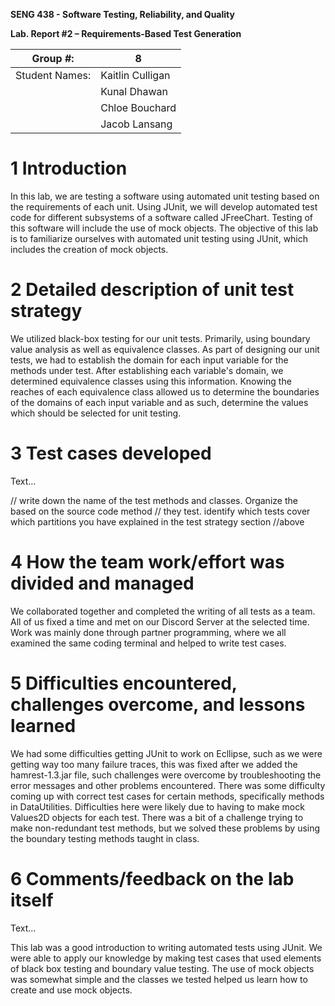**SENG 438 - Software Testing, Reliability, and Quality**

**Lab. Report \#2 – Requirements-Based Test Generation**

| Group \#:      |  8   |
| -------------- | --- |
| Student Names: |  Kaitlin Culligan   |
|                |  Kunal Dhawan   |
|                |  Chloe Bouchard   |
|                |  Jacob Lansang   |

# 1 Introduction

In this lab, we are testing a software using automated unit testing based on the requirements of each unit. Using JUnit, we will develop automated test code for different subsystems of a software called JFreeChart. Testing of this software will include the use of mock objects. The objective of this lab is to familiarize ourselves with automated unit testing using JUnit, which includes the creation of mock objects.

# 2 Detailed description of unit test strategy

We utilized black-box testing for our unit tests. Primarily, using boundary value analysis as well as equivalence classes. As part of designing our unit tests, we had to establish the domain for each input variable for the methods under test. After establishing each variable's domain, we determined equivalence classes using this information. Knowing the reaches of each equivalence class allowed us to determine the boundaries of the domains of each input variable and as such, determine the values which should be selected for unit testing. 

# 3 Test cases developed

Text…

// write down the name of the test methods and classes. Organize the based on
the source code method // they test. identify which tests cover which partitions
you have explained in the test strategy section //above

# 4 How the team work/effort was divided and managed

We collaborated together and completed the writing of all tests as a team. All of us fixed a time and met on our Discord Server at the selected time. Work was mainly done through partner programming, where we all examined the same coding terminal and helped to write test cases.

# 5 Difficulties encountered, challenges overcome, and lessons learned

We had some difficulties getting JUnit to work on Ecllipse, such as we were getting way too many failure traces, this was fixed after we added the hamrest-1.3.jar file, such  challenges were overcome by troubleshooting the error messages and other problems encountered. There was some difficulty coming up with correct test cases for certain methods, specifically methods in DataUtilities. Difficulties here were likely due to having to make mock Values2D objects for each test. There was a bit of a challenge trying to make non-redundant test methods, but we solved these problems by using the boundary testing methods taught in class.   

# 6 Comments/feedback on the lab itself

Text…

This lab was a good introduction to writing automated tests using JUnit. We were able to apply our knowledge by making test cases that used elements of black box testing and boundary value testing. The use of mock objects was somewhat simple and the classes we tested helped us learn how to create and use mock objects. 
